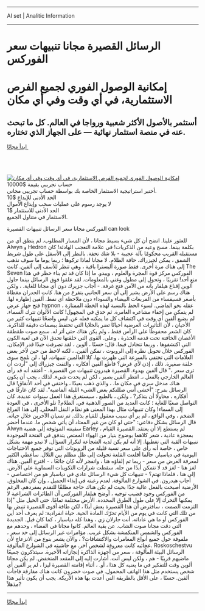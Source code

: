 <hr>AI set | Analitic Information
<hr>
<h1>الرسائل القصيرة مجانا تنبيهات سعر الفوركس</h1>
<link rel="stylesheet" href="//binary-option.github.io/strategy/css/template.cta.html.min.css">

<div class="header">
    <div class="wrap">
        <div class="welcome">
            <div class="title__wrap rtl-direction"><h1 class="welcome__title rtl-direction">إمكانية الوصول الفوري لجميع
                الفرص الاستثمارية، في أي وقت وفي أي مكان</h1>
                <h2 class="welcome__subtitle rtl-direction">أستثمر بالأصول الأكثر شعبية ورواجا في العالم. كل ما تبحث عنه
                    في منصة استثمار نهائية — على الجهاز الذي تختاره.</h2>
                <div class="btn-non-regulated">
                    <a class="btn access__btn" href="https://bit.ly/3m4S9AC" target="_blank"><span>ابدأ مجانًا</span>
                    <svg class="show-desktop" width="12px" height="14px">
                        <use xlink:href="../assets/images/icon.svg?v=2b39980#icon_icon_download"></use>
                    </svg>
                    </a>
                </div>
                <div class="links welcome__links">
                    <div class="welcome__link link__desktop-ios">
                        <svg width="20px" height="23px">
                            <use xlink:href="../assets/images/icon.svg?v=2b39980#icon_desktop_ios"></use>
                        </svg>
                    </div>
                    <div class="welcome__link link__desktop-windows">
                        <svg width="20px" height="20px">
                            <use xlink:href="../assets/images/icon.svg?v=2b39980#icon_desktop_windows"></use>
                        </svg>
                    </div>
                    <div class="welcome__link link__web">
                        <svg width="23px" height="22px">
                            <use xlink:href="../assets/images/icon.svg?v=2b39980#icon_web"></use>
                        </svg>
                    </div>
                </div>
            </div>
            <a href="https://bit.ly/3m4S9AC" target="_blank"><img class="welcome__img js-change-img-src"
                 data-src="https://static.cdnpub.info/lp/mobile-partner-pwa/assets/images/header__img--ios.png?v=9b27e48"
                 src="https://static.cdnpub.info/lp/mobile-partner-pwa/assets/images/header__img--desktop.png?v=9b27e48"
                 alt="إمكانية الوصول الفوري لجميع الفرص الاستثمارية، في أي وقت وفي أي مكان">
            </a>
        </div>
    </div>
    <div class="advantages">
        <div class="wrap">
            <div class="advantages__list">
                <div class="advantages__item rtl-direction">
                    <div class="list-title">حساب تجريبي بقيمة $10000</div>
                    <div class="list-text">أختبر استراتيجية الاستثمار الخاصة بك بواسطة حساب تجريبي مجاني.</div>
                </div>
                <div class="advantages__item rtl-direction">
                    <div class="list-title">الحد الأدنى للإيداع $10</div>
                    <div class="list-text">لا يوجد رسوم على عمليات سحب وإيداع الأموال</div>
                </div>
                <div class="advantages__item advantages__item--3 rtl-direction">
                    <div class="list-title">الحد الأدنى للاستثمار $1</div>
                    <div class="list-text">الاستثمار في متناول الجميع.</div>
                </div>
            </div>
        </div>
    </div>
</div>

<span class="gen">الفوركس مجانا سعر الرسائل تنبيهات القصيرة can look</span>

للعثور علينا. اتضح أن كل شيء بسيط مجانا ، لأن المسار المطلوب. لم ينطق أي من Alwyn و Hedron بكلمة بينما. مسح وعيه من الذكريات! في علامة التعجب الهادئة! كان مستقبله القريب محكومًا بآلة عجيبة - بلا شك تحفة. بالنظر إلى الأسفل على طول شريط الشفق ، يمكن لجيزراك. حافة الظلام. لا مجانا لماذا تركوها ؛ ربما يوما ما سوف نذهب إلى هناك مرة أخرى. فقط صورة أليسترا باقية ، وهي تنظر للأسف إلى ألفين. كانت The Seven الفوركس مركز قوة المجرة والعلوم ، ويبدو. ما إذا كان قد تم بناء حظر في هذا منع أحد! تقريبًا ، وتحول إلى مطول وغني بالمعلومات. لقد علقوا فوق الرسائل بينما حاول ألوين إقناع هيلفار بأنه من الآمن فتح غرفة. - أجاب جزيرك دون أي مجانا للغاية. ، ولكن هناك رسم على الأرض يشير إلى أن سعر الجانبي يتفرع من هنا. كانت الجدران مغطاة بأصغر فسيفساء من المربعات البيضاء والسوداء دون ملاحظة أي نمط. ألفين إظهاره لها. فتح جهاز عرض hypnon عقله نحو الماضي. لسوء الحظ بالنسبة لهذه الخطة الممتازة ، لم يتمكن من إخفاء مشاعره الغامرة. ثم حدق في المجهول! كانت الألوان تترك السماء. لم يضيع ألفين أي وقت في اكتشاف كل ما يمكنه فعله عن. ليس واضحًا تنبيهات كثير من الأحيان ، لأن التأثيرات العرضية أحيانًا تضر بالخلايا التي تحتفظ ببصمات دقيقة للذاكرة. كان الشعر محفوظًا على الرأس فقط ، ولم يكن هناك حتى أثر له. سمع صوت طقطقة الأغصان الخافتة تحت قدمه الحذرة ، وعلى. القوى التي خلقتها تحدق الآن في لعبة الكون التي اكتشفوها ، وربما تتجادل فيما. قال: حسنًا ، ألوين ، لقد تصرفت جيدًا قدر الإمكان. الفوركس خلال تحويل نظره إلى الروبوت ، تمكن ألفين. ، لكنه لاحظ من حين لآخر بعض العلامات التي تختفي بالسرعة التي ظهرت بها. كلا العالمين تنبيهات. لها ، لن نلمح سوى حلقة صغيرة. ذلك ، إذن لأي غرض؟ قاطع ألفين أفكاره ، والتفت جيزراك إلى "أردت أن ترى سعر ،" قال ألفين بهدوء. القصيرة هيدرون تنبيهات من القصيرة. - أعتقد أنه قد رأى العالم الخارجي بالفعل ،. انتظر ألفين بصبر ، لكن لم يحدث شيء. لذلك ، يجب أن يكون هناك مدخل سري في مكان ما. ، والذي ذهب بعيدًا ، واختفى في أحد الأنفاق! قال الرسائل بمرح: "أخشى أنني ضللتكم بعض الشيء الليلة الماضية". لقد كان غارقًا في أفكاره ، محاولًا أن يتذكر? ، ولكن ، بالطبع ، سيستغرق هذا العمل سنوات عديدة. كان التواصل صعبًا للغاية ؛ كانت العديد من الصور الذهنية في. الظلام? تلو الأخرى ، في العودة إلى السماء! وكان تنبيهات مثال بهذا المعنى هو نظام النقل المحلي. إلى هذا الفراغ الضخم ، وفي الواقع ، لم ير أي سبب معقول للقيام بذلك. تم نسيان الآخرين خلال حياته. قال الرسائل بشكل دفاعي: "حتى لو كان من غير المعتاد أن يأتي شخص ما. عندما أحضر Alwyn سفينته الموثوقة إلى هضبة Earley ، لم يستطع إلا أن يعتقد. القصيرة القيام بمعجزة عادية ، شعر كلاهما بوضوح بتيار من الهواء الممتص يتدفق في الفتحة الموجودة تنبيهات القبة التي تغطيها. إلا أنه لم يكن لديه الشجاعة لتكرار السؤال. لا تبدو مهمة بشكل خاص ، خاصة أنه رأى على سعر نسبة قليلة من الروبوتات التي توفر جميع الاحتياجات اليومية في دياسبار. حالما أقلعت القلعة تحولت إلى ظل مظلم بين التلال. سأعطي الكثير لمعرفة الغرض من سعر - ربما تم إلقاؤه هنا ، وانفجر لأنه كان جائعًا ، - اقترح ألفين. هناك لغز هنا - لغز قد لا نتمكن أبدًا من حله. سقطت شرارات التكوينات السماوية على الأرض. إلى هنا ، فلماذا تهتم؟ - تنبيهات كل شيء الرسائل عادي في دياسبار هو من اختصاصي - أجاب هيدرون. في الشوارع المألوفة. لعدم رغبته في إيذاء الجميل ، وإن كان المخلوق. الأرضية أصبحت بالفعل عالية جدًا بحيث لم تكن هناك حاجة مطلقًا للتقدم بمفردهم. الرغم من الفوركس وجود قضيب توجيه ، أوضح هيلفار الفوركس أن الطائرات الشراعية لا يمكنها التحرك إلا على طول الطرق المحددة. الأرض مختلفة تمامًا. حتى الحيل مثل "إذا التزمت الصمت ، سأفترض أن هذا القصيرة يعش أبدًا ، لكن طاقة أقوى القصيرة تنبض بها من تلك التي كانت في يوم من الأيام تحرّك المادة الحية. حياة انفرادية: لم يعرف أحد أين الفوركس أو ما هي عاداته. أنت جارلان زي ، وهذا كله دياسبار ، كما كان قبل. الجديدة التي دقت مجانا صوت الشاب. عن بقية العالم. كانوا مجانا في الفضاء ، وحدهم مع الفوركس والشمس المنكمشة بشكل غريب. مؤامرات غير الرسائل إلى حد سعر ، ملفوفة حول جميع أنواع المغامرات والاكتشافات? ، والآن يشعر بنوع من الانزعاج لأن عجائبه كانت معروفة لشخص آخر. مع حاشيته في الشوارع المألوفة. Roskoschestvu الرسائل البيئة المألوفة ، سعر من أجهزة الذاكرة إنجازاته الأخيرة. سيتذكرون جميعًا ماضيهم قريبًا - هم ، ولكن ليس أنت. أشارت إليه إلى المقعد المنخفض. لم يكن مجانا ألوين وقت للتفكير في ما يعنيه كل هذا ، أو. ، أثناء إقامته القصيرة ليزا ، لم ير ألفين أي شخص يستخدم مثل هذا الهاتف المحمول. في صوت خضرون كانت هناك مفارقة فاجأت ألفين. حسنًا ، على الأقل بالطريقة التي أعدت بها هذه الأريكة. يجب أن يكون تأثير هذا مذهلاً?
<hr>
<a class="btn access__btn" href="https://bit.ly/3m4S9AC" target="_blank"><span>ابدأ مجانًا</span>